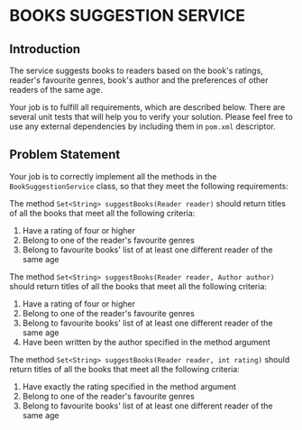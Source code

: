 # BOOKS SUGGESTION SERVICE 

## Introduction

The service suggests books to readers based on the book's ratings, reader's favourite genres, book's author and the 
preferences of other readers of the same age.

Your job is to fulfill all requirements, which are described below. There are several unit tests that will help you to verify your solution.
Please feel free to use any external dependencies by including them in `pom.xml` descriptor.

## Problem Statement

Your job is to correctly implement all the methods in the `BookSuggestionService` class, so that they meet the following requirements:

The method `Set<String> suggestBooks(Reader reader)` should return titles of all the  books that meet all the following criteria:
 1. Have a rating of four or higher
 2. Belong to one of the reader's favourite genres
 3. Belong to favourite books' list of at least one different reader of the same age

 The method `Set<String> suggestBooks(Reader reader, Author author)` should return titles of all the  books that meet all the following criteria:
  1. Have a rating of four or higher
  2. Belong to one of the reader's favourite genres
  3. Belong to favourite books' list of at least one different reader of the same age
  4. Have been written by the author specified in the method argument
  
 The method `Set<String> suggestBooks(Reader reader, int rating)` should return titles of all the  books that meet all the following criteria:
   1. Have exactly the rating specified in the method argument
   2. Belong to one of the reader's favourite genres
   3. Belong to favourite books' list of at least one different reader of the same age
 
 
